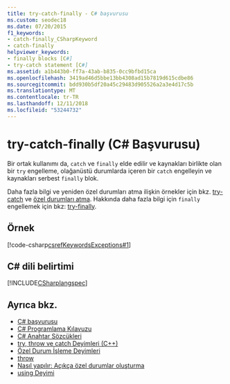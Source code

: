 ```yaml
---
title: try-catch-finally - C# başvurusu
ms.custom: seodec18
ms.date: 07/20/2015
f1_keywords:
- catch-finally_CSharpKeyword
- catch-finally
helpviewer_keywords:
- finally blocks [C#]
- try-catch statement [C#]
ms.assetid: a1b443b0-ff7a-43ab-b835-0cc9bfbd15ca
ms.openlocfilehash: 3419ad46d5bbe13bb4308ad15b7819d615cdbe86
ms.sourcegitcommit: bdd930b5df20a45c29483d905526a2a3e4d17c5b
ms.translationtype: MT
ms.contentlocale: tr-TR
ms.lasthandoff: 12/11/2018
ms.locfileid: "53244732"
---
```

# <a name="try-catch-finally-c-reference"></a>try-catch-finally (C# Başvurusu)

Bir ortak kullanımı da, `catch` ve `finally` elde edilir ve kaynakları birlikte olan bir `try` engelleme, olağanüstü durumlarda içeren bir `catch` engelleyin ve kaynakları serbest `finally` blok.

 Daha fazla bilgi ve yeniden özel durumları atma ilişkin örnekler için bkz. [try-catch](try-catch.md) ve [özel durumları atma](../../../standard/exceptions/index.md). Hakkında daha fazla bilgi için `finally` engellemek için bkz: [try-finally](try-finally.md).

## <a name="example"></a>Örnek

[!code-csharp[csrefKeywordsExceptions#1](~/samples/snippets/csharp/VS_Snippets_VBCSharp/csrefKeywordsExceptions/CS/csrefKeywordsExceptions.cs#1)]  

## <a name="c-language-specification"></a>C# dili belirtimi

[!INCLUDE[CSharplangspec](~/includes/csharplangspec-md.md)]

## <a name="see-also"></a>Ayrıca bkz.

- [C# başvurusu](../index.md)
- [C# Programlama Kılavuzu](../../programming-guide/index.md)
- [C# Anahtar Sözcükleri](index.md)
- [try, throw ve catch Deyimleri (C++)](/cpp/cpp/try-throw-and-catch-statements-cpp)
- [Özel Durum İşleme Deyimleri](exception-handling-statements.md)
- [throw](throw.md)
- [Nasıl yapılır: Açıkça özel durumlar oluşturma](../../../standard/exceptions/how-to-explicitly-throw-exceptions.md)
- [using Deyimi](using-statement.md)